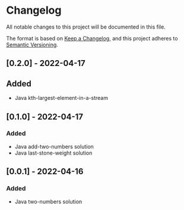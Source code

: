 # Changelog
All notable changes to this project will be documented in this file.

The format is based on [Keep a Changelog](https://keepachangelog.com/en/1.0.0/),
and this project adheres to [Semantic Versioning](https://semver.org/spec/v2.0.0.html).

## [0.2.0] - 2022-04-17
## Added
- Java kth-largest-element-in-a-stream

## [0.1.0] - 2022-04-17
### Added
- Java add-two-numbers solution
- Java last-stone-weight solution


## [0.0.1] - 2022-04-16
### Added
- Java two-numbers solution


